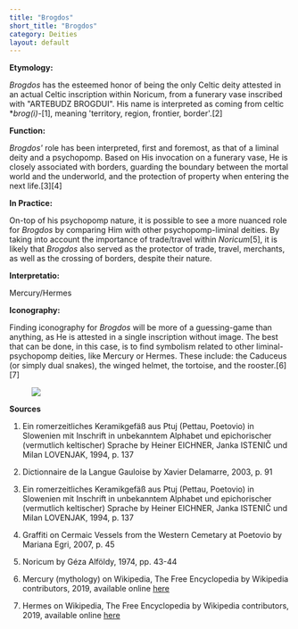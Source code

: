 ```yaml
---
title: "Brogdos"
short_title: "Brogdos"
category: Deities
layout: default
---
```


**Etymology:**

*Brogdos* has the esteemed honor of being the only Celtic deity attested in an actual Celtic inscription within Noricum, from a funerary vase inscribed with "ARTEBUDZ BROGDUI". His name is interpreted as coming from celtic \**brog(i)-*\[1], meaning 'territory, region, frontier, border'.\[2]

**Function:**

*Brogdos'* role has been interpreted, first and foremost, as that of a liminal deity and a psychopomp. Based on His invocation on a funerary vase, He is closely associated with borders, guarding the boundary between the mortal world and the underworld, and the protection of property when entering the next life.\[3]\[4]

**In Practice:**

On-top of his psychopomp nature, it is possible to see a more nuanced role for *Brogdos* by comparing Him with other psychopomp-liminal deities. By taking into account the importance of trade/travel within *Noricum*\[5], it is likely that *Brogdos* also served as the protector of trade, travel, merchants, as well as the crossing of borders, despite their nature. 

**Interpretatio:**

Mercury/Hermes

**Iconography:**

Finding iconography for *Brogdos* will be more of a guessing-game than anything, as He is attested in a single inscription without image. The best that can be done, in this case, is to find symbolism related to other liminal-psychopomp deities, like Mercury or Hermes. These include: the Caduceus (or simply dual snakes), the winged helmet, the tortoise, and the rooster.\[6]\[7]

<figure class="deity-image"><img src="{{ '/assets/img/brogdos.png' | relative_url }}"></figure>

**Sources**

1. Ein romerzeitliches Keramikgefäß aus Ptuj (Pettau, Poetovio) in Slowenien mit Inschrift in unbekanntem Alphabet und epichorischer (vermutlich keltischer) Sprache by Heiner EICHNER, Janka ISTENIČ und Milan LOVENJAK, 1994, p. 137

2. Dictionnaire de la Langue Gauloise by Xavier Delamarre, 2003, p. 91

3. Ein romerzeitliches Keramikgefäß aus Ptuj (Pettau, Poetovio) in Slowenien mit Inschrift in unbekanntem Alphabet und epichorischer (vermutlich keltischer) Sprache by Heiner EICHNER, Janka ISTENIČ und Milan LOVENJAK, 1994, p. 137

4. Graffiti on Cermaic Vessels from the Western Cemetary at Poetovio by Mariana Egri, 2007, p. 45

5. Noricum by Géza Alföldy, 1974, pp. 43-44

6. Mercury (mythology) on Wikipedia, The Free Encyclopedia by Wikipedia contributors, 2019, available online [here](https://en.wikipedia.org/wiki/Mercury_(mythology))

7. Hermes on Wikipedia, The Free Encyclopedia by Wikipedia contributors, 2019, available online [here](https://en.wikipedia.org/wiki/Hermes)
